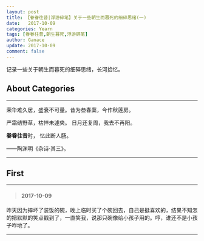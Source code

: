 ```yaml
---
layout: post
title: 【眷眷往昔|浮游碎笔】关于一些朝生而暮死的细碎思绪(一)
date:   2017-10-09
categories: Yearn
tags: [眷眷往昔,朝生暮死,浮游碎笔]
author: Ganace
update: 2017-10-09
comment: false
---
```


记录一些关于朝生而暮死的细碎思绪，长河拾忆。


## About Categories
---

荣华难久居，盛衰不可量。昔为叁春蕖，今作秋莲房。 

严霜结野草，枯悴未遽央。 日月还复周，我去不再阳。

**眷眷往昔**时， 忆此断人肠。

——陶渊明《杂诗·其三》。

---

## First
---

> ####  2017-10-09

昨天因为摔坏了装饭的碗，晚上临时买了个碗回去，自己是挺喜欢的，结果不知怎的把默默的笑点戳到了，一直笑我，说那只碗像给小孩子用的。哼，谁还不是小孩子咋地了。

---
